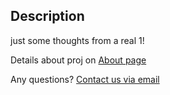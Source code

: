 ## Description
just some thoughts from a real 1!


Details about proj on [About page](https://jfobbs.github.io/jif-web/about)

Any questions? [Contact us via email](email:{fobbs111@gmail.com})

